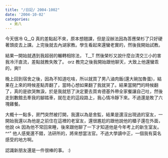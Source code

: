 ```yaml
---
title: "/日記/ 2004-1002"
date: '2004-10-02'
categories:
  - 男八
---
```


今天很冷 Q__Q 真的差點起不來，原本想翹課，但是沒辦法因為答應榮杉了只好硬著頭皮去上課。上完後就去內湖家教。學生看起來還蠻老實的，然後我開始試教。

結果一開始就遇到我超弱的輾轉相除法， T__T 然後榮杉又說什麼台清交三小的害我冷汗直流，差點就教失敗了。 orz  教完之後我開始跟他聊天，大致上他還蠻乖的，爽!!

晚上回到宿舍之後，因為不知道吃啥，所以就買了男八滷肉飯(還大碗加魯蛋)，結果在上來的時候差點弄翻了，當時心想如果翻了我就哭了。結果當開門的時候翻了，真的是欲哭無淚，於是我就怒了決定要去買肯德基外帶全家餐讓自己吐，然後走到數館去牽我的腳踏車，就在走的這段路上，我心情冷靜下來。不過還是敗了六塊雞餐。

大概十一點多，房門突然被打開，我還以為是舍監，結果是還沒出現過的室友，一開始我還以為他是之前住在這裡的老室友，還很尷尬的跟他說他的櫃子還在外面，他說 ok 因為他不常回來睡，後來跟他聊了一下才知道他是今年考上的新生室友。 ^^"  他人感覺還不錯，法研所的，將來想當法官。不過大學讀中正，一個我有莫名感受的地方啊。

認識新朋友還是一件很棒的事。  :)